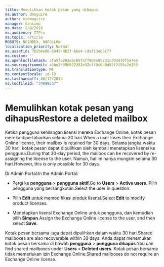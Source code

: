 ```yaml
---
title: Memulihkan kotak pesan yang dihapus
ms.author: dmaguire
author: msdmaguire
manager: dansimp
ms.date: 2/8/2018
ms.audience: ITPro
ms.topic: article
ROBOTS: NOINDEX, NOFOLLOW
localization_priority: Normal
ms.assetid: 7b5b4e06-6943-4b2f-b8e4-cdaf13e65c77
ms.custom: ''
ms.openlocfilehash: 3fa5fe283ebc89faff984e85731cdd3d70f5a7e6
ms.sourcegitcommit: a9be2e396022382e92cf40c0d0d82f2f59c2e259
ms.translationtype: MT
ms.contentlocale: id-ID
ms.lasthandoff: 06/12/2019
ms.locfileid: "34899537"
---
```

# <a name="restore-a-deleted-mailbox"></a><span data-ttu-id="992b8-102">Memulihkan kotak pesan yang dihapus</span><span class="sxs-lookup"><span data-stu-id="992b8-102">Restore a deleted mailbox</span></span>

<span data-ttu-id="992b8-103">Ketika pengguna kehilangan lisensi mereka Exchange Online, kotak pesan mereka dipertahankan selama 30 hari.</span><span class="sxs-lookup"><span data-stu-id="992b8-103">When a user loses their Exchange Online license, their mailbox is retained for 30 days.</span></span> <span data-ttu-id="992b8-104">Selama jangka waktu 30 hari, kotak pesan dapat dipulihkan oleh kembali menetapkan lisensi ke pengguna.</span><span class="sxs-lookup"><span data-stu-id="992b8-104">During that 30-day period, the mailbox can be recovered by re-assigning the license to the user.</span></span> <span data-ttu-id="992b8-105">Namun, hal ini hanya mungkin selama 30 hari.</span><span class="sxs-lookup"><span data-stu-id="992b8-105">However, this is only possible for 30 days.</span></span>
  
<span data-ttu-id="992b8-106">Di Admin Portal:</span><span class="sxs-lookup"><span data-stu-id="992b8-106">In the Admin Portal:</span></span>
  
- <span data-ttu-id="992b8-107">Pergi ke **pengguna** \> **pengguna aktif**.</span><span class="sxs-lookup"><span data-stu-id="992b8-107">Go to **Users** \> **Active users**.</span></span> <span data-ttu-id="992b8-108">Pilih pengguna yang bersangkutan.</span><span class="sxs-lookup"><span data-stu-id="992b8-108">Select the user in question.</span></span>

- <span data-ttu-id="992b8-109">Pilih **Edit** untuk memodifikasi produk lisensi.</span><span class="sxs-lookup"><span data-stu-id="992b8-109">Select **Edit** to modify product licenses.</span></span>

- <span data-ttu-id="992b8-110">Menetapkan lisensi Exchange Online untuk pengguna, dan kemudian pilih **Simpan**.</span><span class="sxs-lookup"><span data-stu-id="992b8-110">Assign the Exchange Online license to the user, and then select **Save**.</span></span>

<span data-ttu-id="992b8-111">Kotak pesan bersama juga dapat dipulihkan dalam waktu 30 hari.</span><span class="sxs-lookup"><span data-stu-id="992b8-111">Shared mailboxes are also recoverable within 30 days.</span></span> <span data-ttu-id="992b8-112">Anda dapat menemukan kotak pesan bersama di bawah **pengguna** \> **pengguna dihapus**.</span><span class="sxs-lookup"><span data-stu-id="992b8-112">You can find shared mailboxes under **Users** \> **Deleted users**.</span></span> <span data-ttu-id="992b8-113">Kotak pesan bersama tidak memerlukan izin Exchange Online.</span><span class="sxs-lookup"><span data-stu-id="992b8-113">Shared mailboxes do not require an Exchange Online license.</span></span>
  